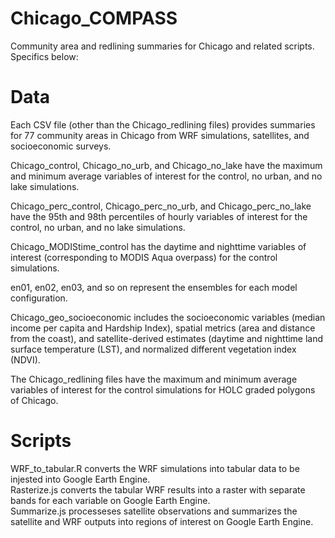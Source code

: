 # Chicago_COMPASS
Community area and redlining summaries for Chicago and related scripts. Specifics below:

# Data
Each CSV file (other than the Chicago_redlining files) provides summaries for 77 community areas in Chicago from WRF simulations, satellites, and socioeconomic surveys.  

Chicago_control, Chicago_no_urb, and Chicago_no_lake have the maximum and minimum average variables of interest for the control, no urban, and no lake simulations.   

Chicago_perc_control, Chicago_perc_no_urb, and Chicago_perc_no_lake have the 95th and 98th percentiles of hourly variables of interest for the control, no urban, and no lake simulations.   

Chicago_MODIStime_control has the daytime and nighttime variables of interest (corresponding to MODIS Aqua overpass) for the control simulations.   

en01, en02, en03, and so on represent the ensembles for each model configuration.   

Chicago_geo_socioeconomic includes the socioeconomic variables (median income per capita and Hardship Index), spatial metrics (area and distance from the coast), and satellite-derived estimates (daytime and nighttime land surface temperature (LST), and normalized different vegetation index (NDVI).  

The Chicago_redlining files have the maximum and minimum average variables of interest for the control simulations for HOLC graded polygons of Chicago.   

# Scripts
WRF_to_tabular.R converts the WRF simulations into tabular data to be injested into Google Earth Engine.   
Rasterize.js converts the tabular WRF results into a raster with separate bands for each variable on Google Earth Engine.     
Summarize.js processeses satellite observations and summarizes the satellite and WRF outputs into regions of interest on Google Earth Engine.     
